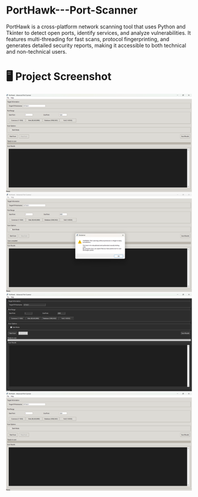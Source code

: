 # PortHawk---Port-Scanner
PortHawk is a cross-platform network scanning tool that uses Python and Tkinter to detect open ports, identify services, and analyze vulnerabilities. It features multi-threading for fast scans, protocol fingerprinting, and generates detailed security reports, making it accessible to both technical and non-technical users.

# 🖥️ Project Screenshot

![First View of Project ](https://github.com/Nakul-Nimbekar/PortHawk---Port-Scanner/blob/main/First%20View.png?raw=true) 
![Desclaimer of Project ](https://github.com/Nakul-Nimbekar/PortHawk---Port-Scanner/blob/main/Desclaimer%20.png?raw=true) 
![Dark Mode of Project ](https://github.com/Nakul-Nimbekar/PortHawk---Port-Scanner/blob/main/Dark%20Mode%20First%20view.png?raw=true) 
![First View of Project ](https://github.com/Nakul-Nimbekar/PortHawk---Port-Scanner/blob/main/First%20View.png?raw=true) 
